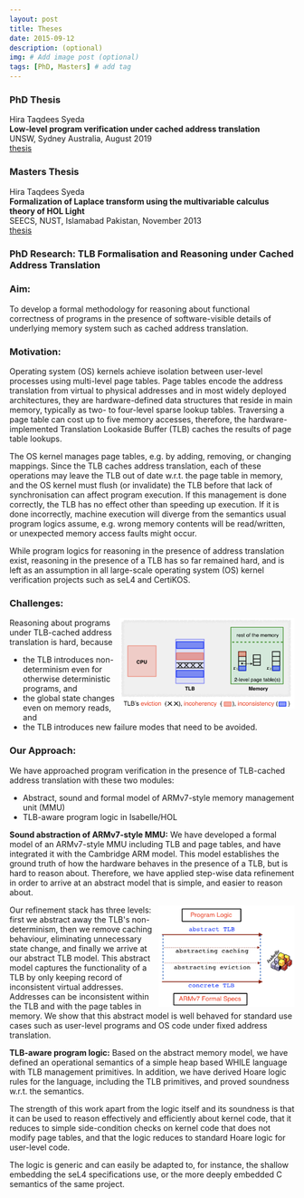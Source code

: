 ```yaml
---
layout: post
title: Theses
date: 2015-09-12
description: (optional)
img: # Add image post (optional)
tags: [PhD, Masters] # add tag
---
```

<h3>PhD Thesis</h3>

<p>Hira Taqdees Syeda<br>
<b>Low-level program verification under cached address translation</b><br>
   UNSW, Sydney Australia, August 2019<br>
<a href="/assets/img/phdthesis.pdf">thesis</a></p>


 <h3>Masters Thesis</h3>

<p>Hira Taqdees Syeda<br>
<b>Formalization of Laplace transform using the multivariable calculus theory of HOL Light</b><br>
   SEECS, NUST, Islamabad Pakistan, November 2013<br>
<a href="/assets/img/msthesis.pdf">thesis</a></p>

<h3>PhD Research: TLB Formalisation and Reasoning under Cached Address Translation</h3>

<h3>Aim:</h3>

<p>To develop a formal methodology for reasoning about functional correctness of programs
 in the presence of software-visible details of underlying memory system such as
 cached address translation.</p>

<h3>Motivation:</h3>
 <p>Operating system (OS) kernels achieve isolation between user-level processes using multi-level
 page tables. Page tables encode the address translation from virtual to physical addresses
 and in most widely deployed architectures, they are hardware-defined data structures that
 reside in main memory, typically as two- to four-level sparse lookup tables. Traversing a
 page table can cost up to five memory accesses, therefore, the hardware-implemented Translation
 Lookaside Buffer (TLB) caches the results of page table lookups.</p>


 <p>The OS kernel manages page tables, e.g. by adding, removing, or changing mappings.
 Since the TLB caches address translation, each of these operations may leave the TLB
 out of date w.r.t. the page table in memory, and the OS kernel must flush (or invalidate)
 the TLB before that lack of synchronisation can affect program execution. If this management
 is done correctly, the TLB has no effect other than speeding up execution. If it is done
 incorrectly, machine execution will diverge from the semantics usual program logics
 assume, e.g. wrong memory contents will be read/written, or unexpected memory
 access faults might occur.</p>

 <p>While program logics for reasoning in the presence of address translation exist,
 reasoning in the presence of a TLB has so far remained hard, and is left as an
 assumption in all large-scale operating system (OS) kernel verification projects
 such as seL4 and CertiKOS.</p>

<h3>Challenges:</h3>
 <div id='container'>
<img src='/assets/img/tlb.png' style='float: right;' width="310" height="160"/>
 <p>Reasoning about programs under TLB-cached address translation is hard, because</p>
 <ul>
   <li>the TLB introduces non-determinism even for otherwise deterministic programs, and</li>
   <li>the global state changes even on memory reads, and</li>
   <li>the TLB introduces new failure modes that need to be avoided.</li>
 </ul>
 </div>




 <h3>Our Approach:</h3>
 <p>We have approached program verification in the presence
   of TLB-cached address translation with these two modules:
 <ul>
   <li>Abstract, sound and formal model of ARMv7-style memory management unit (MMU)</li>
   <li>TLB-aware program logic in Isabelle/HOL</li>
 </ul></p>

  <p><b>Sound abstraction of ARMv7-style MMU:</b> We have developed a formal model of an
 ARMv7-style MMU including TLB and page tables, and have integrated it with the
 Cambridge ARM model. This model establishes the ground truth of how the hardware
 behaves in the presence of a TLB, but is hard to reason about. Therefore, we have
 applied step-wise data refinement in order to arrive at an abstract model
 that is simple, and easier to reason about.</p>


   <div id='container'>
     <img src='/assets/img/refine.png' style='float: right;' width="240" height="180"/>
  <p>Our refinement stack has three levels: first we abstract away the TLB's non-determinism,
 then we remove caching behaviour, eliminating unnecessary state change, and finally we
 arrive at our abstract TLB model. This abstract model captures the functionality of a
 TLB by only keeping record of inconsistent virtual addresses. Addresses can be
 inconsistent within the TLB and with the page tables in memory. We show that
 this abstract model is well behaved for standard use cases such as user-level
    programs and OS code under fixed address translation.</p>

   </div>




<p><b>TLB-aware program logic:</b> Based on the abstract memory model, we have defined an
 operational semantics of a simple heap based WHILE language with TLB management
 primitives. In addition, we have derived Hoare logic rules for the language,
 including the TLB primitives, and proved soundness w.r.t. the semantics.</p>

<p>The strength of this work apart from the logic itself and its soundness is that
 it can be used to reason effectively and efficiently about kernel code, that it
 reduces to simple side-condition checks on kernel code that does not modify
 page tables, and that the logic reduces to standard Hoare logic for user-level code.</p>
<p>The logic is generic and can easily be adapted to, for instance, the shallow
 embedding the seL4 specifications use, or the more deeply embedded C
 semantics of the same project.</p>
